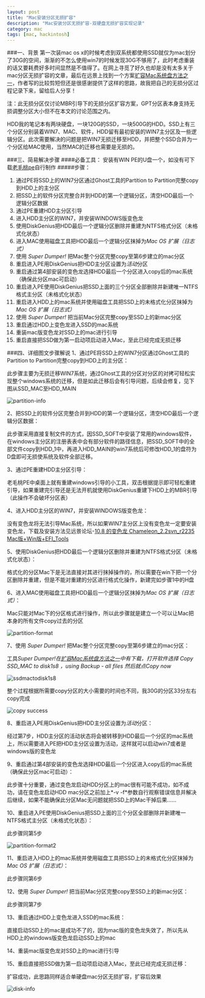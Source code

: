 ```yaml
---
layout: post
title: "Mac安装分区无损扩容"
description: "Mac安装分区无损扩容-双硬盘无损扩容实现记录"
category: mac
tags: [mac, hackintosh]
---
```


###一、背景
第一次装mac os x的时候考虑到双系统都使用SSD就仅为mac划分了30G的空间，渐渐的不怎么使用win7的时候发现30G不够用了，此时考虑重装的话又要耗费好多时间显然是不值得了。在网上寻觅了好久也却是没有太多关于mac分区无损扩容的文章，最后在远景上找到一个方案[扩容Mac系统盘方法之一](http://bbs.pcbeta.com/viewthread-1156969-1-1.html)，作者写的比较剪短但还是很感谢提供了这样的思路，故我把自己的无损分区过程记录下来，留给后人分享！

注：此无损分区仅讨论MBR引导下的无损分区扩容方案，GPT分区表本身支持无损调整分区大小但不在本文的讨论范围之内。

HDD我的笔记本有两块硬盘，一块120G的SSD，一块500G的HDD。SSD上有三个分区分别装着WIN7、MAC、软件，HDD留有最初安装的WIN7主分区及一些逻辑分区。此次需要解决的问题是把WIN7无损迁移至HDD，并把整个SSD合并为一个分区给MAC使用，当然MAC的迁移也需要是无损的。

###三、简易解决步骤
####必备工具：
安装有WIN PE的U盘一个，如没有可下载[老毛桃pe](http://www.laomaotao.net/)自行制作
#####步骤：
1. 通过PE将SSD上的WIN7分区通过Ghost工具的Partition to Partition完整copy到HDD上的主分区
2. 把SSD上的软件分区完整合并到HDD的第一个逻辑分区，清空HDD最后一个逻辑分区数据
3. 通过PE重建HDD主分区引导
4. 进入HDD主分区的WIN7，并安装WINDOWS版变色龙
5. 使用DiskGenius把HDD最后一个逻辑分区删除并重建为NTFS格式分区（未格式化状态）
6. 进入MAC使用磁盘工具把HDD最后一个逻辑分区抹掉为*Mac OS 扩展（日志式）*
7. 使用 *Super Dumper!* 把Mac整个分区完整copy至第6步建立的mac分区
8. 重启进入PE用DiskGenius把HDD主分区设置为*活动*分区
9. 重启通过第4部安装的变色龙选择HDD最后一个分区进入copy后的mac系统（确保此分区mac可启动）
10. 重启进入PE使用DiskGenius把SSD上面的三个分区全部删除并新建唯一NTFS格式主分区（未格式化状态）
11. 重启进入HDD上的mac系统并使用磁盘工具把SSD上的未格式化分区抹掉为*Mac OS 扩展（日志式）*
12. 使用 *Super Dumper!* 把当前Mac分区完整copy至SSD上的新mac分区
13. 重启通过HDD上变色龙进入SSD的mac系统
14. 重装mac版变色龙对SSD上的mac进行引导
15. 重启直接把SSD做为第一启动项启动进入Mac，至此已经完成无损迁移

###四、详细图文步骤解说
1、通过PE将SSD上的WIN7分区通过Ghost工具的Partition to Partition完整copy到HDD上的主分区：

此步骤主要为无损迁移WIN7系统，通过Ghost工具的分区对分区的对拷可轻松实现整个windows系统的迁移，但是如此迁移后会有引导问题，后续会修复，见下图从SSD_MAC至HDD_MAIN

![partition-info](http://ww2.sinaimg.cn/mw690/713d9449jw1e58o121lfkj206p05pdg7.jpg)


2、把SSD上的软件分区完整合并到HDD的第一个逻辑分区，清空HDD最后一个逻辑分区数据：

此步骤采用直接复制文件的方式，因SSD_SOFT中安装了常用的windows软件，在windows主分区的注册表表中会有部分软件的路径信息，把SSD_SOFT中的全部文件copy到HDD_1中，再进入HDD_MAIN的win7系统后可修改HDD_1的盘符为D盘即可无损使系统及软件全部迁移。

3、通过PE重建HDD主分区引导：

老毛桃PE中桌面上就有重建windows引导的小工具，双击根据提示即可轻松重建引导，如果重建完引导还是无法开机就使用DiskGenius重建下HDD上的MBR引导（此操作不会破坏分区表）

4、进入HDD主分区的WIN7，并安装WINDOWS版变色龙：

没有变色龙将无法引导Mac系统，所以如果WIN7主分区上没有变色龙一定要安装变色龙，下载及安装方法见远景论坛-[10.8 的变色龙 Chameleon_2.2svn_r2235 Mac版+Win版+EFI_Tools](http://bbs.pcbeta.com/viewthread-971434-1-1.html)

5、使用DiskGenius把HDD最后一个逻辑分区删除并重建为NTFS格式分区（未格式化状态）：

格式化的分区Mac下是无法直接对其进行抹掉操作的，所以需要在win下把一个分区删除并重建，但是不能对重建的分区进行格式化操作，新建完如步骤1中的H盘

6、进入MAC使用磁盘工具把HDD最后一个逻辑分区抹掉为*Mac OS 扩展（日志式）*：

Mac只能对Mac下的分区格式进行操作，所以此步骤就是建立一个可以让Mac把本身的所有文件copy过去的分区

![partition-format](http://ww3.sinaimg.cn/mw690/713d9449jw1e58psc0q9lj20kk0htac5.jpg)

7、使用 *Super Dumper!* 把Mac整个分区完整copy至第6步建立的mac分区：

工具*Super Dumper!*在[扩容Mac系统盘方法之一](http://bbs.pcbeta.com/viewthread-1156969-1-1.html)中有下载，打开软件选择 Copy SSD_MAC to disk1s8 ，using Backup - all files 然后就点*Copy now*

![ssdmactodisk1s8](http://ww2.sinaimg.cn/mw690/713d9449jw1e58o16oiu0j20ey08e3zl.jpg) 

整个过程根据所需要copy分区的大小需要的时间也不同，我30G的分区33分左右copy完成

![copy success](http://ww4.sinaimg.cn/mw690/713d9449jw1e58o13glmtj20ey0coq48.jpg)

8、重启进入PE用DiskGenius把HDD主分区设置为*活动*分区：

经过第7步，HDD主分区的活动状态将会被转移到HDD最后一个分区的mac系统上，所以需要进入PE把HDD主分区设置为活动，这样就可以启动win7或者是windows版的变色龙

9、重启通过第4部安装的变色龙选择HDD最后一个分区进入copy后的mac系统（确保此分区mac可启动）：

此步骤十分重要，通过变色龙启动HDD分区上的mac很有可能不成功，如不成功，请在变色龙启动HDD mac分区之前加上*-v -f*参数自行观察错误信息并解决后继续，如果不能确保此分区Mac无问题就把SSD上的Mac干掉后果……

10、重启进入PE使用DiskGenius把SSD上面的三个分区全部删除并新建唯一NTFS格式主分区（未格式化状态）：

此步骤同第5步

![partition-format2](http://ww3.sinaimg.cn/mw690/713d9449jw1e58o11cvepj206m04bgls.jpg)

11、重启进入HDD上的mac系统并使用磁盘工具把SSD上的未格式化分区抹掉为*Mac OS 扩展（日志式）*：

此步骤同第6步

12、使用 *Super Dumper!* 把当前Mac分区完整copy至SSD上的新mac分区：

此步骤同第7步

13、重启通过HDD上变色龙进入SSD的mac系统：

直接启动SSD上的mac是成功不了的，因为mac版的变色龙失效了，所以先从HDD上的windows版变色龙启动SSD上的mac

14、重装mac版变色龙对SSD上的mac进行引导

15、重启直接把SSD做为第一启动项启动进入Mac，至此已经完成无损迁移：

扩容成功，此思路同样适合单硬盘mac分区无损扩容，扩容后效果

![disk-info](http://ww1.sinaimg.cn/mw690/713d9449jw1e58o15f1j2j20g90a6myu.jpg)